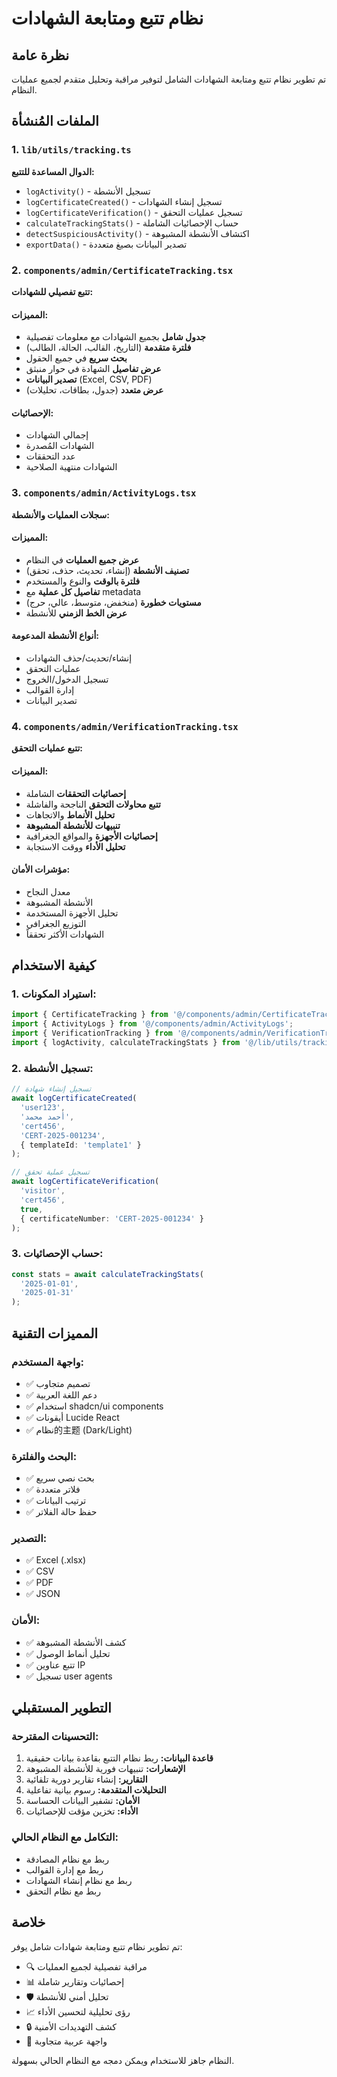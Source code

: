# نظام تتبع ومتابعة الشهادات

## نظرة عامة
تم تطوير نظام تتبع ومتابعة الشهادات الشامل لتوفير مراقبة وتحليل متقدم لجميع عمليات النظام.

## الملفات المُنشأة

### 1. `lib/utils/tracking.ts`
**الدوال المساعدة للتتبع:**
- `logActivity()` - تسجيل الأنشطة
- `logCertificateCreated()` - تسجيل إنشاء الشهادات
- `logCertificateVerification()` - تسجيل عمليات التحقق
- `calculateTrackingStats()` - حساب الإحصائيات الشاملة
- `detectSuspiciousActivity()` - اكتشاف الأنشطة المشبوهة
- `exportData()` - تصدير البيانات بصيغ متعددة

### 2. `components/admin/CertificateTracking.tsx`
**تتبع تفصيلي للشهادات:**

#### المميزات:
- **جدول شامل** بجميع الشهادات مع معلومات تفصيلية
- **فلترة متقدمة** (التاريخ، القالب، الحالة، الطالب)
- **بحث سريع** في جميع الحقول
- **عرض تفاصيل** الشهادة في حوار منبثق
- **تصدير البيانات** (Excel, CSV, PDF)
- **عرض متعدد** (جدول، بطاقات، تحليلات)

#### الإحصائيات:
- إجمالي الشهادات
- الشهادات المُصدرة
- عدد التحققات
- الشهادات منتهية الصلاحية

### 3. `components/admin/ActivityLogs.tsx`
**سجلات العمليات والأنشطة:**

#### المميزات:
- **عرض جميع العمليات** في النظام
- **تصنيف الأنشطة** (إنشاء، تحديث، حذف، تحقق)
- **فلترة بالوقت** والنوع والمستخدم
- **تفاصيل كل عملية** مع metadata
- **مستويات خطورة** (منخفض، متوسط، عالي، حرج)
- **عرض الخط الزمني** للأنشطة

#### أنواع الأنشطة المدعومة:
- إنشاء/تحديث/حذف الشهادات
- عمليات التحقق
- تسجيل الدخول/الخروج
- إدارة القوالب
- تصدير البيانات

### 4. `components/admin/VerificationTracking.tsx`
**تتبع عمليات التحقق:**

#### المميزات:
- **إحصائيات التحققات** الشاملة
- **تتبع محاولات التحقق** الناجحة والفاشلة
- **تحليل الأنماط** والاتجاهات
- **تنبيهات للأنشطة المشبوهة**
- **إحصائيات الأجهزة** والمواقع الجغرافية
- **تحليل الأداء** ووقت الاستجابة

#### مؤشرات الأمان:
- معدل النجاح
- الأنشطة المشبوهة
- تحليل الأجهزة المستخدمة
- التوزيع الجغرافي
- الشهادات الأكثر تحققاً

## كيفية الاستخدام

### 1. استيراد المكونات:
```typescript
import { CertificateTracking } from '@/components/admin/CertificateTracking';
import { ActivityLogs } from '@/components/admin/ActivityLogs';
import { VerificationTracking } from '@/components/admin/VerificationTracking';
import { logActivity, calculateTrackingStats } from '@/lib/utils/tracking';
```

### 2. تسجيل الأنشطة:
```typescript
// تسجيل إنشاء شهادة
await logCertificateCreated(
  'user123',
  'أحمد محمد',
  'cert456',
  'CERT-2025-001234',
  { templateId: 'template1' }
);

// تسجيل عملية تحقق
await logCertificateVerification(
  'visitor',
  'cert456',
  true,
  { certificateNumber: 'CERT-2025-001234' }
);
```

### 3. حساب الإحصائيات:
```typescript
const stats = await calculateTrackingStats(
  '2025-01-01',
  '2025-01-31'
);
```

## المميزات التقنية

### واجهة المستخدم:
- ✅ تصميم متجاوب
- ✅ دعم اللغة العربية
- ✅ استخدام shadcn/ui components
- ✅ أيقونات Lucide React
- ✅ نظام的主题 (Dark/Light)

### البحث والفلترة:
- ✅ بحث نصي سريع
- ✅ فلاتر متعددة
- ✅ ترتيب البيانات
- ✅ حفظ حالة الفلاتر

### التصدير:
- ✅ Excel (.xlsx)
- ✅ CSV
- ✅ PDF
- ✅ JSON

### الأمان:
- ✅ كشف الأنشطة المشبوهة
- ✅ تحليل أنماط الوصول
- ✅ تتبع عناوين IP
- ✅ تسجيل user agents

## التطوير المستقبلي

### التحسينات المقترحة:
1. **قاعدة البيانات:** ربط نظام التتبع بقاعدة بيانات حقيقية
2. **الإشعارات:** تنبيهات فورية للأنشطة المشبوهة
3. **التقارير:** إنشاء تقارير دورية تلقائية
4. **التحليلات المتقدمة:** رسوم بيانية تفاعلية
5. **الأمان:** تشفير البيانات الحساسة
6. **الأداء:** تخزين مؤقت للإحصائيات

### التكامل مع النظام الحالي:
- ربط مع نظام المصادقة
- ربط مع إدارة القوالب
- ربط مع نظام إنشاء الشهادات
- ربط مع نظام التحقق

## خلاصة
تم تطوير نظام تتبع ومتابعة شهادات شامل يوفر:
- 🔍 مراقبة تفصيلية لجميع العمليات
- 📊 إحصائيات وتقارير شاملة
- 🛡️ تحليل أمني للأنشطة
- 📈 رؤى تحليلية لتحسين الأداء
- 🔒 كشف التهديدات الأمنية
- 📱 واجهة عربية متجاوبة

النظام جاهز للاستخدام ويمكن دمجه مع النظام الحالي بسهولة.